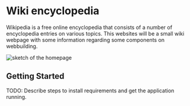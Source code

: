 # Wiki encyclopedia
Wikipedia is a free online encyclopedia that consists of a number of encyclopedia entries on various topics.
This websites will be a small wiki webpage with some information regarding some components on webbuilding.  

![sketch of the homepage](/../project_wiki/image1.jpg) 

## Getting Started

TODO: Describe steps to install requirements and get the application running.

